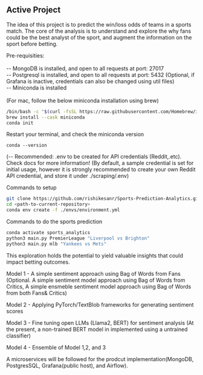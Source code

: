 ## Active Project

The idea of this project is to predict the win/loss odds of teams in a sports match. The core of the analysis is to understand and explore the why fans could be the best analyst of the sport, and augment the information on the sport before betting.

Pre-requisities:<br><br>
-- MongoDB is installed, and  open to all requests at port: 27017<br>
-- Postgresql is installed, and open to all requests at port: 5432 (Optional, if Grafana is inactive, credentials can also be changed using util files)<br>
-- Miniconda is installed <br><br> (For mac, follow the below miniconda installation using brew)<br>

```bash
/bin/bash -c "$(curl -fsSL https://raw.githubusercontent.com/Homebrew/install/HEAD/install.sh)"
brew install --cask miniconda
conda init
```
Restart your terminal, and check the miniconda version 

```
conda --version
```

(-- Recommended: .env to be created for API credentials (Reddit,.etc). Check docs for more information! (By default, a sample credential is set for initial usage, however it is strongly recommended to create your own Reddit API credential, and store it under ./scraping/.env)<br>

Commands to setup 

```bash
git clone https://github.com/rishikesanr/Sports-Prediction-Analytics.git
cd <path-to-current-repository>
conda env create -f ./envs/environment.yml
```

Commands to do the sports prediction

```bash
conda activate sports_analytics
python3 main.py PremierLeague "Liverpool vs Brighton"
python3 main.py mlb "Yankees vs Mets"
```

This exploration holds the potential to yield valuable insights that could impact betting outcomes.

Model 1 - A simple sentiment approach using Bag of Words from Fans
(Optional. A simple sentiment model approach using Bag of Words from Critics, A simple ensmeble sentiment model approach using Bag of Words from both Fans& Critics)

Model 2 - Applying PyTorch/TextBlob frameworks for generating sentiment scores

Model 3 - Fine tuning open LLMs (Llama2, BERT) for sentiment analysis (At the present, a non-trained BERT model in implemented using a untrained classifier)

Model 4 - Ensemble of Model 1,2, and 3

A microservices will be followed for the prodcut implementation(MongoDB, PostgresSQL, Grafana(public host), and Airflow). 

